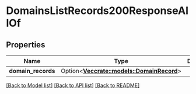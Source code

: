 # DomainsListRecords200ResponseAllOf

## Properties

Name | Type | Description | Notes
------------ | ------------- | ------------- | -------------
**domain_records** | Option<[**Vec<crate::models::DomainRecord>**](domain_record.md)> |  | [optional]

[[Back to Model list]](../README.md#documentation-for-models) [[Back to API list]](../README.md#documentation-for-api-endpoints) [[Back to README]](../README.md)


